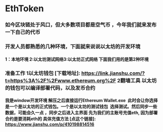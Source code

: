 # EthToken
### 如今区块链处于风口，但大多数项目都是空气币 ，今年我们就来发布一下自己的代币
### 开发人员都熟悉的几种环境，下面就来说说以太坊的开发环境 
#### 1：本地环境 2:以太坊测试网络3:以太坊正式网络 下面我们用的是第2种环境
### 准备工作 1以太坊钱包 [下载地址]: https://link.jianshu.com/?t=https%3A%2F%2Fwww.ethereum.org%2F  2翻墙工具  以太坊的钱包可以编译部署代码，以及发币合约
#### 我是window开发环境 解压之后直接运行Ethereum Wallet.exe  此时会让你选择是一个是以太坊的正式钱包。一个是以太坊的测试钱包  选择测试。然后同步一些数据，可能会久一点 ，同步之后进入主界面 先为我们的主账号充值eth, 因为部署合约是要消耗eth的 具体充值方法 [点这个链接]: https://www.jianshu.com/p/410198814516 
